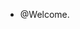 - @Welcome.

<!---
Welcome-Leroy/Welcome-Leroy is a ✨ special ✨ repository because its `README.md` (this file) appears on your GitHub profile.
You can click the Preview link to take a look at your changes.
--->

